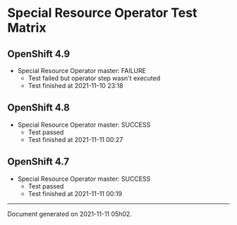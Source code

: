 
Special Resource Operator Test Matrix
=====================================

OpenShift 4.9
-------------


* Special Resource Operator master: FAILURE
  - Test failed but operator step wasn't executed
  - Test finished at 2021-11-10 23:18

OpenShift 4.8
-------------


* Special Resource Operator master: SUCCESS
  - Test passed
  - Test finished at 2021-11-11 00:27

OpenShift 4.7
-------------


* Special Resource Operator master: SUCCESS
  - Test passed
  - Test finished at 2021-11-11 00:19


---
Document generated on 2021-11-11 05h02.
